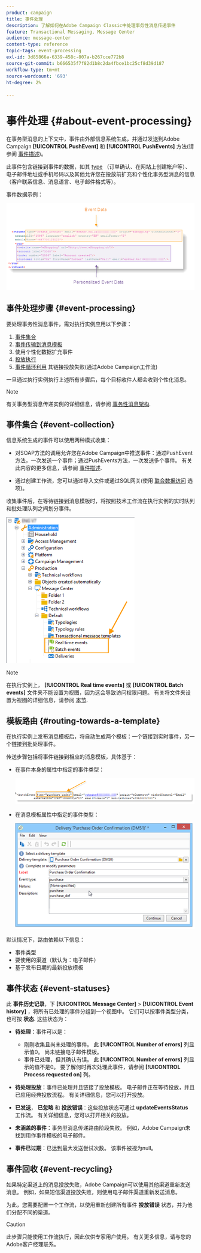 ```yaml
---
product: campaign
title: 事件处理
description: 了解如何在Adobe Campaign Classic中处理事务性消息传递事件
feature: Transactional Messaging, Message Center
audience: message-center
content-type: reference
topic-tags: event-processing
exl-id: 3d85866a-6339-458c-807a-b267cce772b8
source-git-commit: b666535f7f82d1b8c2da4fbce1bc25cf8d39d187
workflow-type: tm+mt
source-wordcount: '693'
ht-degree: 2%

---
```


# 事件处理 {#about-event-processing}



在事务型消息的上下文中，事件由外部信息系统生成，并通过发送到Adobe Campaign **[!UICONTROL PushEvent]** 和 **[!UICONTROL PushEvents]** 方法(请参阅 [事件描述](../../message-center/using/event-description.md))。

此事件包含链接到事件的数据，如其 [type](../../message-center/using/creating-event-types.md) （订单确认、在网站上创建帐户等）、电子邮件地址或手机号码以及其他允许您在投放前扩充和个性化事务型消息的信息（客户联系信息、消息语言、电子邮件格式等）。

事件数据示例：

![](assets/messagecenter_events_request_001.png)

## 事件处理步骤 {#event-processing}

要处理事务性消息事件，需对执行实例应用以下步骤：

1. [事件集合](#event-collection)
1. [事件传输到消息模板](#routing-towards-a-template)
1. 使用个性化数据扩充事件
1. [投放执行](../../message-center/using/delivery-execution.md)
1. [事件循环利用](#event-recycling) 其链接投放失败(通过Adobe Campaign工作流)

一旦通过执行实例执行上述所有步骤后，每个目标收件人都会收到个性化消息。

>[!NOTE]
>
>有关事务型消息传递实例的详细信息，请参阅 [事务性消息架构](../../message-center/using/transactional-messaging-architecture.md).


## 事件集合 {#event-collection}

信息系统生成的事件可以使用两种模式收集：

* 对SOAP方法的调用允许您在Adobe Campaign中推送事件：通过PushEvent方法，一次发送一个事件；通过PushEvents方法，一次发送多个事件。 有关此内容的更多信息，请参阅 [事件描述](../../message-center/using/event-description.md).

* 通过创建工作流，您可以通过导入文件或通过SQL网关(使用 [联合数据访问](../../installation/using/about-fda.md) 选项)。

收集事件后，在等待链接到消息模板时，将按照技术工作流在执行实例的实时队列和批处理队列之间划分事件。

![](assets/messagecenter_events_queues_001.png)

>[!NOTE]
>
>在执行实例上， **[!UICONTROL Real time events]** 或 **[!UICONTROL Batch events]** 文件夹不能设置为视图，因为这会导致访问权限问题。 有关将文件夹设置为视图的详细信息，请参阅 [本节](../../platform/using/access-management-folders.md).

## 模板路由 {#routing-towards-a-template}

在执行实例上发布消息模板后，将自动生成两个模板：一个链接到实时事件，另一个链接到批处理事件。

传送步骤包括将事件链接到相应的消息模板，具体基于：

* 在事件本身的属性中指定的事件类型：

  ![](assets/messagecenter_event_type_001.png)

* 在消息模板属性中指定的事件类型：

  ![](assets/messagecenter_event_type_002.png)

默认情况下，路由依赖以下信息：

* 事件类型
* 要使用的渠道（默认为：电子邮件）
* 基于发布日期的最新投放模板

## 事件状态 {#event-statuses}

此 **事件历史记录**，下 **[!UICONTROL Message Center]** > **[!UICONTROL Event history]** ，将所有已处理的事件分组到一个视图中。 它们可以按事件类型分类，也可按 **状态**. 这些状态为：

* **待处理**：事件可以是：

   * 刚刚收集且尚未处理的事件。 此 **[!UICONTROL Number of errors]** 列显示值0。 尚未链接电子邮件模板。
   * 事件已处理，但其确认有误。 此 **[!UICONTROL Number of errors]** 列显示的值不是0。 要了解何时再次处理此事件，请参阅 **[!UICONTROL Process requested on]** 列。

* **待处理投放**：事件已处理并且链接了投放模板。 电子邮件正在等待投放，并且已应用经典投放流程。 有关详细信息，您可以打开投放。
* **已发送**， **已忽略** 和 **投放错误**：这些投放状态可通过 **updateEventsStatus** 工作流。 有关详细信息，您可以打开相关的投放。
* **未涵盖的事件**：事务型消息传递路由阶段失败。 例如，Adobe Campaign未找到用作事件模板的电子邮件。
* **事件已过期**：已达到最大发送尝试次数。 该事件被视为null。

## 事件回收 {#event-recycling}

如果特定渠道上的消息投放失败，Adobe Campaign可以使用其他渠道重新发送消息。 例如，如果短信渠道投放失败，则使用电子邮件渠道重新发送消息。

为此，您需要配置一个工作流，以使用重新创建所有事件 **投放错误** 状态，并为他们分配不同的渠道。

>[!CAUTION]
>
>此步骤只能使用工作流执行，因此仅供专家用户使用。 有关更多信息，请与您的Adobe客户经理联系。